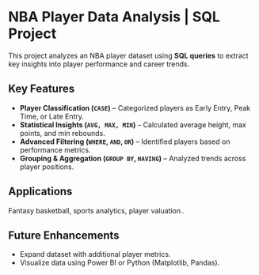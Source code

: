  
# NBA Player Data Analysis | SQL Project

This project analyzes an NBA player dataset using **SQL queries** to extract key insights into player performance and career trends.

## Key Features  
- **Player Classification (`CASE`)** – Categorized players as Early Entry, Peak Time, or Late Entry.  
- **Statistical Insights (`AVG, MAX, MIN`)** – Calculated average height, max points, and min rebounds.  
- **Advanced Filtering (`WHERE`, `AND`, `OR`)** – Identified players based on performance metrics.  
- **Grouping & Aggregation (`GROUP BY`, `HAVING`)** – Analyzed trends across player positions.  

## Applications  
Fantasy basketball, sports analytics, player valuation..

## Future Enhancements  
- Expand dataset with additional player metrics.  
- Visualize data using Power BI or Python (Matplotlib, Pandas).  

